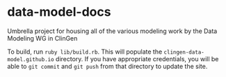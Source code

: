 # data-model-docs
Umbrella project for housing all of the various modeling work by the Data Modeling WG in ClinGen

To build, run `ruby lib/build.rb`. This will populate the `clingen-data-model.github.io` directory.
If you have appropriate credentials, you will be able to `git commit` and `git push` from that
directory to update the site.
